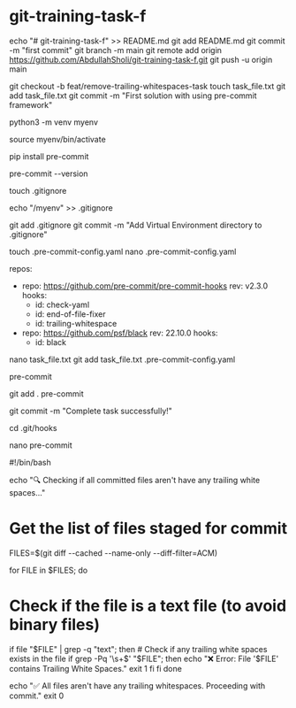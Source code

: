 # git-training-task-f
<!-- Solution 1 with pre-commit hook framework : List of commands -->
echo "# git-training-task-f" >> README.md
git add README.md
git commit -m "first commit"
git branch -m main
git remote add origin https://github.com/AbdullahSholi/git-training-task-f.git
git push -u origin main

git checkout -b feat/remove-trailing-whitespaces-task
touch task_file.txt 
git add task_file.txt 
git commit -m "First solution with using pre-commit framework"


<!-- Install pre-commit framework -->
python3 -m venv myenv <!-- Create Virtual Environment, because If we install or update packages globally using pip, you might break essential system tools. -->

<!-- Activate virtual environment  -->
source myenv/bin/activate

<!-- Install pre-commit framework -->
pip install pre-commit

<!-- Check if pre-commit installation -->
pre-commit --version

<!-- Create .gitignore file -->
touch .gitignore

<!-- Add /myenv directory to .gitignore -->
echo "/myenv" >> .gitignore

<!-- Stage & Commit -->
git add .gitignore
git commit -m "Add Virtual Environment directory to .gitignore"

<!-- Create .pre-commit-config.yaml file & fill with content for remove trailing white spaces -->
touch .pre-commit-config.yaml
nano .pre-commit-config.yaml

<!-- add content & save -->
repos:
-   repo: https://github.com/pre-commit/pre-commit-hooks
    rev: v2.3.0
    hooks:
    -   id: check-yaml
    -   id: end-of-file-fixer
    -   id: trailing-whitespace
-   repo: https://github.com/psf/black
    rev: 22.10.0
    hooks:
    -   id: black
    

<!-- Stage all files -->
<!-- Add some text inside task_file.txt with some trailing white spaces & Commit -->
nano task_file.txt
git add task_file.txt .pre-commit-config.yaml


<!-- Then run this command at terminal -->
pre-commit

<!-- The result will be Failed for Trim Trailing Whitespace & pre-commit framework will edit our file ( remove trailing whitespaces ) and pass code again to Working Directory ( as Modified file ), So stage the files again, then try run pre-commit again  -->

git add .
pre-commit

<!-- We note that all case passed successfully & Now commit all -->
git commit -m "Complete task successfully!"


<!---------------------------------------->
<!-- Another solution -->

<!-- Navigate to hooks directory -->
cd .git/hooks

nano pre-commit

<!-- Add this content & save file -->
#!/bin/bash

echo "🔍 Checking if all committed files aren't have any trailing white spaces..."

# Get the list of files staged for commit
FILES=$(git diff --cached --name-only --diff-filter=ACM)

for FILE in $FILES; do
  # Check if the file is a text file (to avoid binary files)
  if file "$FILE" | grep -q "text"; then
    # Check if any trailing white spaces exists in the file
    if grep -Pq '\s+$' "$FILE"; then
      echo "❌ Error: File '$FILE' contains Trailing White Spaces."
      exit 1
    fi
  fi
done

echo "✅ All files aren't have any trailing whitespaces. Proceeding with commit."
exit 0


<!-- Now when we try to commit any file, the file must has no any trailing whitespace to approve the commit -->